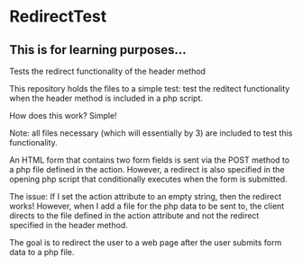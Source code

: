 # RedirectTest

## This is for learning purposes...

Tests the redirect functionality of the header method

This repository holds the files to a simple test: test the reditect functionality when the header method is included in a php script.

How does this work? Simple!

Note: all files necessary (which will essentially by 3) are included to test this functionality.

An HTML form that contains two form fields is sent via the POST method to a php file defined in the action. However, a redirect is also specified in the opening php script that conditionally executes when the form is submitted. 

The issue: If I set the action attribute to an empty string, then the redirect works! However, when I add a file for the php data to be sent to, the client directs to the file defined in the action attribute and not the redirect specified in the header method.

The goal is to redirect the user to a web page after the user submits form data to a php file.